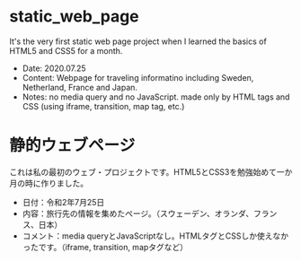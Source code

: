 # static_web_page  
It's the very first static web page project when I learned the basics of HTML5 and CSS5 for a month.
* Date: 2020.07.25
* Content: Webpage for traveling informatino including Sweden, Netherland, France and Japan.
* Notes: no media query and no JavaScript. made only by HTML tags and CSS (using iframe, transition, map tag, etc.)

# 静的ウェブページ  
これは私の最初のウェブ・プロジェクトです。HTML5とCSS3を勉強始めて一か月の時に作りました。
* 日付：令和2年7月25日
* 内容：旅行先の情報を集めたページ。（スウェーデン、オランダ、フランス、日本）
* コメント：media queryとJavaScriptなし。HTMLタグとCSSしか使えなかったです。（iframe, transition, mapタグなど）
